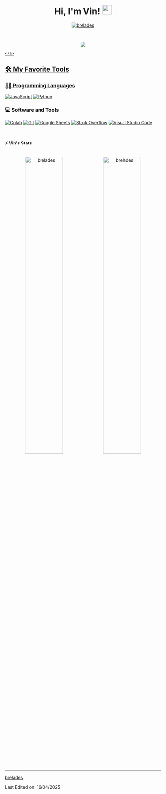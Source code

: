 <h1 align="center">
Hi, I'm Vin!
	<a href="https://github.com/brelades" target="_self">
		<img src="https://media.giphy.com/media/hvRJCLFzcasrR4ia7z/giphy.gif" width="30">
	</a>
</h1>
<p align="center">
	<a href="https://github.com/brelades">
		<img src="https://img.shields.io/github/followers/brelades?label=Followers" alt="brelades" />
	</a>
</p>
<br/>
<p align="center">
	<a href="https://github.com/brelades">
		<img src="https://readme-typing-svg.herokuapp.com?lines=%20%7C%20Surfer%20%7C%20Music%20Lover%20%7C%20Healthcare%20Assistant&center=true&width=380&height=45">

	</a>
</p>

## 🛠️ My Favorite Tools

### 👨‍💻 Programming Languages

<p>
    <a href="https://github.com/brelades"><img alt="JavaScript" src="https://img.shields.io/badge/JavaScript%20-%23F7DF1E.svg?logo=javascript&logoColor=black"></a>
    <a href="https://github.com/brelades"><img alt="Python" src="https://img.shields.io/badge/Python%20-%2314354C.svg?logo=python&logoColor=white"></a>


### 💻 Software and Tools

<p>
    <a href="https://github.com/brelades"><img alt="Colab" src="https://img.shields.io/badge/Colab-00b56a.svg?logo=google-colab&logoColor=white"></a>
    <a href="https://github.com/brelades"><img alt="Git" src="https://img.shields.io/badge/Git%20-%23F05033.svg?logo=git&logoColor=white"></a>
    <a href="https://github.com/brelades"><img alt="Google Sheets" src="https://img.shields.io/badge/Google%20Sheets%20-%2334A853.svg?logo=google%20sheets&logoColor=white"></a>
    <a href="https://github.com/brelades"><img alt="Stack Overflow" src="https://img.shields.io/badge/-Stack%20Overflow-FE7A16?logo=stack-overflow&logoColor=white"></a>
    <a href="https://github.com/brelades"><img alt="Visual Studio Code" src="https://img.shields.io/badge/Visual%20Studio%20Code-0078d7.svg?logo=visual-studio-code&logoColor=white"></a>
</p>
</br>

<br/>
<summary><b>⚡ Vin's Stats</b></summary>
<br/>
<p align="center">
	<a href="https://github.com/brelades">
	<img width="49.5%" src="https://github-readme-stats.vercel.app/api?username=brelades&show_icons=true" alt="brelades">
	<img width="49.5%" src="https://github-readme-streak-stats.herokuapp.com/?user=brelades" alt="brelades">
	</a>
	<br/>
</p>
<br/>

------

[brelades](https://github.com/brelades)

Last Edited on: 16/04/2025
